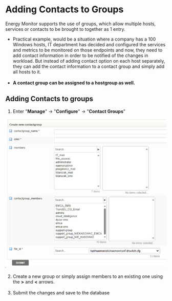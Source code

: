 # Adding Contacts to Groups

Energy Monitor supports the use of groups, which allow multiple hosts, services or contacts to be brought to together as 1 entry. 

- Practical example, would be a situation where a company has a 100 Windows hosts, IT department has decided and configured the services and metrics to be monitored on those endpoints and now, they need to add contact information in order to be notified of the changes in workload. But instead of adding contact option on each host separately, they can add the contact information to a contact group and simply add all hosts to it. 
<br></br>
- **A contact group can be assigned to a hostgroup as well.** 


## Adding Contacts to groups

1. Enter "**Manage**" -> "**Configure**" -> "**Contact Groups**"

![downtime](/media/05_00_06_01_adding_contacts.png)

2. Create a new group or simply assign members to an existing one using the **>** and **<** arrows.
<br></br>
3. Submit the changes and save to the database 



